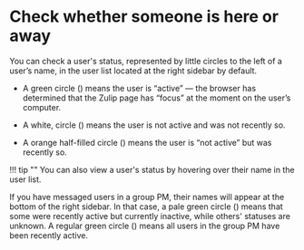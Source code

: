 # Check whether someone is here or away

You can check a user's status, represented by little circles to the left of a
user’s name, in the user list located at the right sidebar by default.

 * A green circle
   (<span class="indicator green solid"></span>) means the
   user is “active” — the browser has determined that the Zulip page
   has “focus” at the moment on the user’s computer.

 * A white, circle (<span class="indicator grey"></span>) means the user is
   not active and was not recently so.

 * A orange half-filled circle
   (<span class="indicator orange"></span>)
   means the user is “not active” but was recently so.

!!! tip ""
    You can also view a user's status by hovering over their name in the user list.

 If you have messaged users in a group PM, their names will appear
 at the bottom of the right sidebar. In that case, a pale green circle (<span
 class="indicator green"></span>) means that some were recently active but
 currently inactive, while others' statuses are unknown. A regular green circle
 (<span class="indicator green solid"></span>) means all users in the group PM
 have been recently active.
